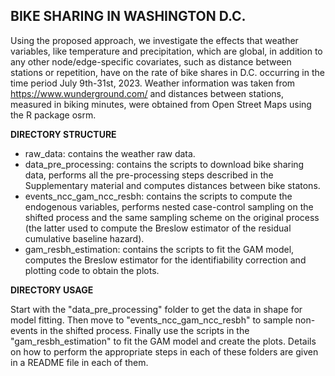 ## BIKE SHARING IN WASHINGTON D.C.

Using the proposed approach, we investigate the effects that weather variables, like temperature
and precipitation, which are global, in addition to any other node/edge-specific
covariates, such as distance between stations or repetition, have on the rate of
bike shares in D.C. occurring in the time period July 9th-31st, 2023. Weather information was taken from https://www.wunderground.com/ and distances between
stations, measured in biking minutes, were obtained from Open Street Maps
using the R package osrm. 

__DIRECTORY STRUCTURE__

- raw_data: contains the weather raw data.
- data_pre_processing:  contains the scripts to download bike sharing data, performs all the pre-processing steps described in the Supplementary material and computes distances between bike statons.
- events_ncc_gam_ncc_resbh: contains the scripts to compute the endogenous variables, performs nested case-control sampling on the shifted process and the same sampling scheme on the original process (the latter used to compute the Breslow estimator of the residual cumulative baseline hazard).
- gam_resbh_estimation: contains the scripts to fit the GAM model, computes the Breslow estimator for the identifiability correction and plotting code to obtain the plots.

__DIRECTORY USAGE__

Start with the "data_pre_processing" folder to get the data in shape for model fitting. Then move to "events_ncc_gam_ncc_resbh" to sample non-events in the shifted process. Finally use the scripts in the "gam_resbh_estimation" to fit the GAM model and create the plots. Details on how to perform the appropriate steps in each of these folders are given in a README file in each of them.

